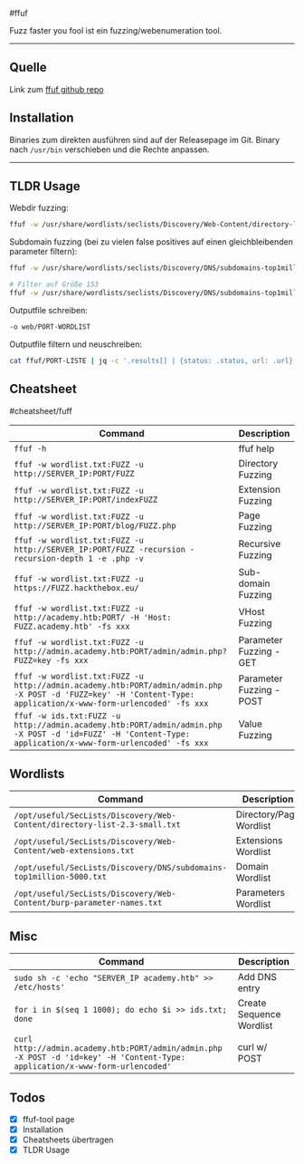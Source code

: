 
#ffuf 

Fuzz faster you fool ist ein fuzzing/webenumeration tool.

-------
## Quelle

Link zum [ffuf github repo](https://github.com/ffuf/ffuf)

## Installation

Binaries zum direkten ausführen sind auf der Releasepage im Git.
Binary nach `/usr/bin` verschieben und die Rechte anpassen.

---------
## TLDR Usage

Webdir fuzzing:
```bash
ffuf -w /usr/share/wordlists/seclists/Discovery/Web-Content/directory-list-2.3-medium.txt -u http://blazorized.htb/FUZZ -c
```

Subdomain fuzzing  (bei zu vielen false positives auf einen gleichbleibenden parameter filtern):
```bash
ffuf -w /usr/share/wordlists/seclists/Discovery/DNS/subdomains-top1million-110000.txt -H "Host: FUZZ.blazorized.htb" -u http://blazorized.htb/  -c

# Filter auf Größe 153
ffuf -w /usr/share/wordlists/seclists/Discovery/DNS/subdomains-top1million-110000.txt -H "Host: FUZZ.blazorized.htb" -u http://blazorized.htb/  -c -fs 153
```

Outputfile schreiben:
```bash
-o web/PORT-WORDLIST
```

Outputfile filtern und neuschreiben:
```bash
cat ffuf/PORT-LISTE | jq -c '.results[] | {status: .status, url: .url}' | jq -s 'sort_by(.status)' | jq -r '.[] | "\(.status),\(.url)"' | tee ffuf/PORT-LISTE
```

## Cheatsheet
#cheatsheet/fuff

| **Command** | **Description** |
| --------------|-------------------|
| `ffuf -h` | ffuf help |
| `ffuf -w wordlist.txt:FUZZ -u http://SERVER_IP:PORT/FUZZ` | Directory Fuzzing |
| `ffuf -w wordlist.txt:FUZZ -u http://SERVER_IP:PORT/indexFUZZ` | Extension Fuzzing |
| `ffuf -w wordlist.txt:FUZZ -u http://SERVER_IP:PORT/blog/FUZZ.php` | Page Fuzzing |
| `ffuf -w wordlist.txt:FUZZ -u http://SERVER_IP:PORT/FUZZ -recursion -recursion-depth 1 -e .php -v` | Recursive Fuzzing |
| `ffuf -w wordlist.txt:FUZZ -u https://FUZZ.hackthebox.eu/` | Sub-domain Fuzzing |
| `ffuf -w wordlist.txt:FUZZ -u http://academy.htb:PORT/ -H 'Host: FUZZ.academy.htb' -fs xxx` | VHost Fuzzing |
| `ffuf -w wordlist.txt:FUZZ -u http://admin.academy.htb:PORT/admin/admin.php?FUZZ=key -fs xxx` | Parameter Fuzzing - GET |
| `ffuf -w wordlist.txt:FUZZ -u http://admin.academy.htb:PORT/admin/admin.php -X POST -d 'FUZZ=key' -H 'Content-Type: application/x-www-form-urlencoded' -fs xxx` | Parameter Fuzzing - POST |
| `ffuf -w ids.txt:FUZZ -u http://admin.academy.htb:PORT/admin/admin.php -X POST -d 'id=FUZZ' -H 'Content-Type: application/x-www-form-urlencoded' -fs xxx` | Value Fuzzing |

## Wordlists

| **Command** | **Description** |
| --------------|-------------------|
| `/opt/useful/SecLists/Discovery/Web-Content/directory-list-2.3-small.txt` | Directory/Page Wordlist |
| `/opt/useful/SecLists/Discovery/Web-Content/web-extensions.txt` | Extensions Wordlist |
| `/opt/useful/SecLists/Discovery/DNS/subdomains-top1million-5000.txt` | Domain Wordlist |
| `/opt/useful/SecLists/Discovery/Web-Content/burp-parameter-names.txt` | Parameters Wordlist |

## Misc

| **Command** | **Description** |
| --------------|-------------------|
| `sudo sh -c 'echo "SERVER_IP academy.htb" >> /etc/hosts'` | Add DNS entry |
| `for i in $(seq 1 1000); do echo $i >> ids.txt; done` | Create Sequence Wordlist |
| `curl http://admin.academy.htb:PORT/admin/admin.php -X POST -d 'id=key' -H 'Content-Type: application/x-www-form-urlencoded'` | curl w/ POST |

## Todos

- [x] ffuf-tool page
- [x] Installation
- [x] Cheatsheets übertragen
- [x] TLDR Usage
